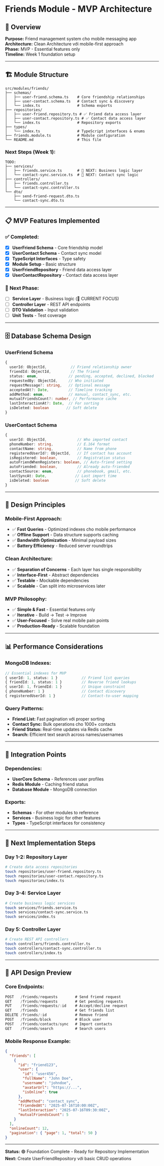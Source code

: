 # Friends Module - MVP Architecture

## 🎯 **Overview**

**Purpose:** Friend management system cho mobile messaging app  
**Architecture:** Clean Architecture với mobile-first approach  
**Phase:** MVP - Essential features only  
**Timeline:** Week 1 foundation setup

---

## 🏗️ **Module Structure**

```
src/modules/friends/
├── schemas/
│   ├── user-friend.schema.ts    # Core friendship relationships
│   ├── user-contact.schema.ts   # Contact sync & discovery
│   └── index.ts                 # Schema exports
├── repositories/
│   ├── user-friend.repository.ts # ✅ Friend data access layer
│   ├── user-contact.repository.ts # ✅ Contact data access layer
│   └── index.ts                 # Repository exports
├── types/
│   └── index.ts                 # TypeScript interfaces & enums
├── friends.module.ts            # Module configuration
└── README.md                    # This file
```

### **Next Steps (Week 1):**
```
TODO:
├── services/
│   ├── friends.service.ts       # 🔄 NEXT: Business logic layer
│   └── contact-sync.service.ts  # 🔄 NEXT: Contact sync logic
├── controllers/
│   ├── friends.controller.ts
│   └── contact-sync.controller.ts
└── dto/
    ├── send-friend-request.dto.ts
    └── contact-sync.dto.ts
```

---

## 📋 **MVP Features Implemented**

### ✅ **Completed:**
- [x] **UserFriend Schema** - Core friendship model
- [x] **UserContact Schema** - Contact sync model  
- [x] **TypeScript Interfaces** - Type safety
- [x] **Module Setup** - Basic structure
- [x] **UserFriendRepository** - Friend data access layer
- [x] **UserContactRepository** - Contact data access layer

### 🔄 **Next Phase:**
- [ ] **Service Layer** - Business logic (🎯 CURRENT FOCUS)
- [ ] **Controller Layer** - REST API endpoints
- [ ] **DTO Validation** - Input validation
- [ ] **Unit Tests** - Test coverage

---

## 🗄️ **Database Schema Design**

### **UserFriend Schema**
```typescript
{
  userId: ObjectId,           // Friend relationship owner
  friendId: ObjectId,         // The friend
  status: enum,              // pending, accepted, declined, blocked
  requestedBy: ObjectId,     // Who initiated
  requestMessage?: string,   // Optional message
  acceptedAt?: Date,         // Timeline tracking
  addMethod: enum,           // manual, contact_sync, etc.
  mutualFriendsCount?: number, // Performance cache
  lastInteractionAt?: Date,  // For sorting
  isDeleted: boolean        // Soft delete
}
```

### **UserContact Schema**
```typescript
{
  userId: ObjectId,              // Who imported contact
  phoneNumber: string,           // E.164 format
  contactName: string,           // Name from phone
  registeredUserId?: ObjectId,   // If contact has account
  isRegistered: boolean,         // Registration status
  autoFriendWhenRegisters: boolean, // Auto-friend setting
  autoFriended: boolean,         // Already auto-friended
  contactSource: enum,           // phonebook, gmail, etc.
  lastSyncAt: Date,             // Last import time
  isDeleted: boolean            // Soft delete
}
```

---

## 🎯 **Design Principles**

### **Mobile-First Approach:**
- ✅ **Fast Queries** - Optimized indexes cho mobile performance
- ✅ **Offline Support** - Data structure supports caching
- ✅ **Bandwidth Optimization** - Minimal payload sizes
- ✅ **Battery Efficiency** - Reduced server roundtrips

### **Clean Architecture:**
- ✅ **Separation of Concerns** - Each layer has single responsibility
- ✅ **Interface-First** - Abstract dependencies
- ✅ **Testable** - Mockable dependencies
- ✅ **Scalable** - Can split into microservices later

### **MVP Philosophy:**
- ✅ **Simple & Fast** - Essential features only
- ✅ **Iterative** - Build -> Test -> Improve
- ✅ **User-Focused** - Solve real mobile pain points
- ✅ **Production-Ready** - Scalable foundation

---

## 📊 **Performance Considerations**

### **MongoDB Indexes:**
```typescript
// Essential indexes for MVP
{ userId: 1, status: 1 }           // Friend list queries
{ friendId: 1, status: 1 }         // Reverse friend lookups  
{ userId: 1, friendId: 1 }         // Unique constraint
{ phoneNumber: 1 }                 // Contact discovery
{ registeredUserId: 1 }            // Contact-to-user mapping
```

### **Query Patterns:**
- **Friend List:** Fast pagination với proper sorting
- **Contact Sync:** Bulk operations cho 1000+ contacts
- **Friend Status:** Real-time updates via Redis cache
- **Search:** Efficient text search across names/usernames

---

## 🔗 **Integration Points**

### **Dependencies:**
- **UserCore Schema** - References user profiles
- **Redis Module** - Caching friend status
- **Database Module** - MongoDB connection

### **Exports:**
- **Schemas** - For other modules to reference
- **Services** - Business logic for other features
- **Types** - TypeScript interfaces for consistency

---

## 🚀 **Next Implementation Steps**

### **Day 1-2: Repository Layer**
```bash
# Create data access repositories
touch repositories/user-friend.repository.ts
touch repositories/user-contact.repository.ts
touch repositories/index.ts
```

### **Day 3-4: Service Layer**
```bash
# Create business logic services  
touch services/friends.service.ts
touch services/contact-sync.service.ts
touch services/index.ts
```

### **Day 5: Controller Layer**
```bash
# Create REST API controllers
touch controllers/friends.controller.ts
touch controllers/contact-sync.controller.ts
touch controllers/index.ts
```

---

## 📝 **API Design Preview**

### **Core Endpoints:**
```typescript
POST   /friends/requests        # Send friend request
GET    /friends/requests        # Get pending requests
PUT    /friends/requests/:id    # Accept/decline request
GET    /friends                 # Get friends list
DELETE /friends/:id             # Remove friend
POST   /friends/block           # Block user
POST   /friends/contacts/sync   # Import contacts
GET    /friends/search          # Search users
```

### **Mobile Response Example:**
```json
{
  "friends": [
    {
      "id": "friend123",
      "user": {
        "id": "user456",
        "fullName": "John Doe",
        "username": "johndoe",
        "avatarUrl": "https://...",
        "isOnline": true
      },
      "addMethod": "contact_sync",
      "friendedAt": "2025-07-16T10:00:00Z",
      "lastInteraction": "2025-07-16T09:30:00Z",
      "mutualFriendsCount": 5
    }
  ],
  "onlineCount": 12,
  "pagination": { "page": 1, "total": 50 }
}
```

---

**Status:** 🟢 Foundation Complete - Ready for Repository Implementation  
**Next:** Create UserFriendRepository với basic CRUD operations

